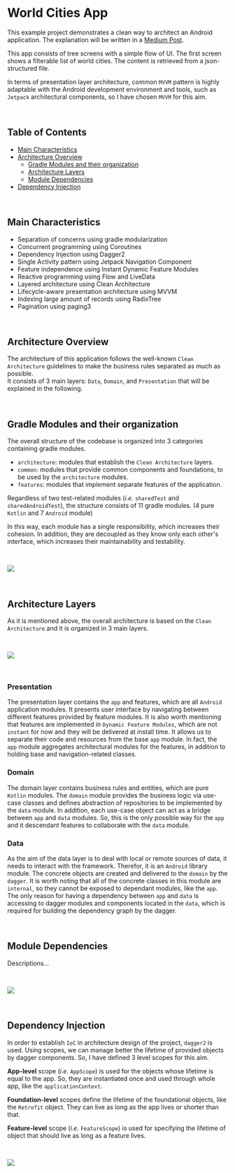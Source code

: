# World Cities App

This example project demonstrates a clean way to architect an Android application. The explanation will be written in a
[Medium Post](https://medium.com/@aminography/android-app-architecture-in-a-clean-way-91e8b86e4b6f).

This app consists of tree screens with a simple flow of UI. The first screen shows a filterable list of world cities.
The content is retrieved from a json-structured file.

In terms of presentation layer architecture, common `MVVM` pattern is highly adaptable with the Android development environment
and tools, such as `Jetpack` architectural components, so I have chosen `MVVM` for this aim.

<br/>

Table of Contents
-----------------
- [Main Characteristics](#main-characteristics)
- [Architecture Overview](#architecture-overview)
  - [Gradle Modules and their organization](#gradle-modules-and-their-organization)
  - [Architecture Layers](#architecture-layers)
  - [Module Dependencies](#module-dependencies)
- [Dependency Injection](#dependency-injection)

<br/>

Main Characteristics
--------------------
- Separation of concerns using gradle modularization
- Concurrent programming using Coroutines
- Dependency Injection using Dagger2
- Single Activity pattern using Jetpack Navigation Component
- Feature independence using Instant Dynamic Feature Modules
- Reactive programming using Flow and LiveData
- Layered architecture using Clean Architecture
- Lifecycle-aware presentation architecture using MVVM
- Indexing large amount of records using RadixTree
- Pagination using paging3

<br/>

Architecture Overview
---------------------
The architecture of this application follows the well-known `Clean Architecture` guidelines to make the business rules separated as much as possible.  
It consists of 3 main layers: `Data`, `Domain`, and `Presentation` that will be explained in the following.

<br/>

##  Gradle Modules and their organization
The overall structure of the codebase is organized into 3 categories containing gradle modules.

- `architecture`: modules that establish the `Clean Architecture` layers.
- `common`: modules that provide common components and foundations, to be used by the `architecture` modules.
- `features`: modules that implement separate features of the application.

Regardless of two test-related modules (*i.e.* `sharedTest` and `sharedAndroidTest`), the structure consists of 11 gradle modules. (4 pure `Kotlin` and 7 `Android` module)

In this way, each module has a single responsibility, which increases their cohesion.
In addition, they are decoupled as they know only each other's interface, which increases their maintainability and testability.

<br/>

![](/static/modules.png)

<br/>

##  Architecture Layers
As it is mentioned above, the overall architecture is based on the `Clean Architecture` and it is organized in 3 main layers.

<br/>

![](/static/layers.svg)

<br/>

### Presentation
The presentation layer contains the `app` and features, which are all `Android` application modules.
It presents user interface by navigating between different features provided by feature modules.
It is also worth mentioning that features are implemented in `Dynamic Feature Modules`, which are not `instant` for now and they will be delivered at install time.
It allows us to separate their code and resources from the base `app` module.
In fact, the `app` module aggregates architectural modules for the features, in addition to holding base and navigation-related classes.

### Domain
The domain layer contains business rules and entities, which are pure `Kotlin` modules.
The `domain` module provides the business logic via use-case classes and defines abstraction of repositories to be implemented by the `data` module.
In addition, each use-case object can act as a bridge between `app` and `data` modules.
So, this is the only possible way for the `app` and it descendant features to collaborate with the `data` module.

### Data
As the aim of the data layer is to deal with local or remote sources of data, it needs to interact with the framework.
Therefor, it is an `Android` library module.
The concrete objects are created and delivered to the `domain` by the `dagger`.
It is worth noting that all of the concrete classes in this module are `internal`, so they cannot be exposed to dependant modules, like the `app`.
The only reason for having a dependency between `app` and `data` is accessing to dagger modules and components located in the `data`, which is required for building the dependency graph by the dagger.

<br/>

## Module Dependencies
Descriptions...

<br/>

![](/static/modules.svg)

<br/>

Dependency Injection
--------------------
In order to establish `IoC` in architecture design of the project, `dagger2` is used.
Using scopes, we can manage better the lifetime of provided objects by dagger components.
So, I have defined 3 level scopes for this aim.

**App-level** scope (*i.e.* `AppScope`) is used for the objects whose lifetime is equal to the app.
So, they are instantiated once and used through whole app, like the `applicationContext`.

**Foundation-level** scopes define the lifetime of the foundational objects, like the `Retrofit` object.
They can live as long as the app lives or shorter than that.

**Feature-level** scope (*i.e.* `FeatureScope`) is used for specifying the lifetime of object that should live as long as a feature lives.

<br/>

![](/static/scopes.svg)

<br/>
